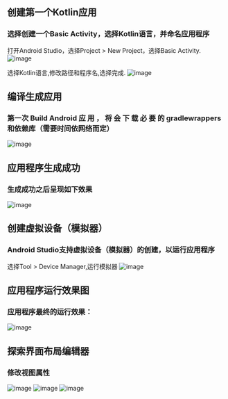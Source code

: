 ## 创建第一个Kotlin应用
### 选择创建一个Basic Activity，选择Kotlin语言，并命名应用程序
打开Android Studio，选择Project > New Project，选择Basic Activity.
![image](https://github.com/FIVEseconds59/Software-Project-Practice/blob/main/%E5%AE%9E%E9%AA%8C%E4%BA%8C_1/%E5%9B%BE%E7%89%87/1.png)

选择Kotlin语言,修改路径和程序名,选择完成.
![image](https://github.com/FIVEseconds59/Software-Project-Practice/blob/main/%E5%AE%9E%E9%AA%8C%E4%BA%8C_1/%E5%9B%BE%E7%89%87/2.png)

## 编译生成应用
### 第一次 Build Android 应 用 ， 将 会 下 载 必 要 的 gradlewrappers和依赖库（需要时间依网络而定）
![image](https://github.com/FIVEseconds59/Software-Project-Practice/blob/main/%E5%AE%9E%E9%AA%8C%E4%BA%8C_1/%E5%9B%BE%E7%89%87/3.png)

## 应用程序生成成功
### 生成成功之后呈现如下效果
![image](https://github.com/FIVEseconds59/Software-Project-Practice/blob/main/%E5%AE%9E%E9%AA%8C%E4%BA%8C_1/%E5%9B%BE%E7%89%87/4.png)

## 创建虚拟设备（模拟器）
### Android Studio支持虚拟设备（模拟器）的创建，以运行应用程序
选择Tool > Device Manager,运行模拟器
![image](https://github.com/FIVEseconds59/Software-Project-Practice/blob/main/%E5%AE%9E%E9%AA%8C%E4%BA%8C_1/%E5%9B%BE%E7%89%87/5.png)

## 应用程序运行效果图
### 应用程序最终的运行效果：
![image](https://github.com/FIVEseconds59/Software-Project-Practice/blob/main/%E5%AE%9E%E9%AA%8C%E4%BA%8C_1/%E5%9B%BE%E7%89%87/6.png)

## 探索界面布局编辑器
### 修改视图属性
![image](https://github.com/FIVEseconds59/Software-Project-Practice/blob/main/%E5%AE%9E%E9%AA%8C%E4%BA%8C_1/%E5%9B%BE%E7%89%87/7.png)
![image](https://github.com/FIVEseconds59/Software-Project-Practice/blob/main/%E5%AE%9E%E9%AA%8C%E4%BA%8C_1/%E5%9B%BE%E7%89%87/8.png)
![image](https://github.com/FIVEseconds59/Software-Project-Practice/blob/main/%E5%AE%9E%E9%AA%8C%E4%BA%8C_1/%E5%9B%BE%E7%89%87/9.png)
